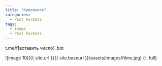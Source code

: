 ```yaml
---
title: "Кинопоиск"
categories:
  - Post Formats
tags:
  - image
  - Post Formats
---
```


t.me/f[вставить число]_bot

![image 10]({{ site.url }}{{ site.baseurl }}/assets/images/films.jpg)
{: .full}